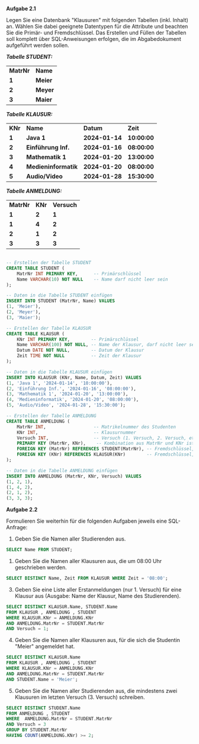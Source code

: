 **Aufgabe 2.1**

Legen Sie eine Datenbank "Klausuren" mit folgenden Tabellen (inkl. Inhalt) an. Wählen Sie dabei geeignete Datentypen für die Attribute und beachten Sie die Primär- und Fremdschlüssel. Das Erstellen und Füllen der Tabellen soll komplett über SQL-Anweisungen erfolgen, die im Abgabedokument aufgeführt werden sollen.  
  
**_Tabelle STUDENT:_**

|   |   |
|---|---|
|**MatrNr**|**Name**|
|**1**|**Meier**|
|**2**|**Meyer**|
|**3**|**Maier**|

**_Tabelle KLAUSUR:_**

|         |                      |                |              |
| ------- | -------------------- | -------------- | ------------ |
| **KNr** | **Name**             | **Datum**      | **Zeit**     |
| **1**   | **Java 1**           | **2024-01-14** | **10:00:00** |
| **2**   | **Einführung Inf.**  | **2024-01-16** | **08:00:00** |
| **3**   | **Mathematik 1**     | **2024-01-20** | **13:00:00** |
| **4**   | **Medieninformatik** | **2024-01-20** | **08:00:00** |
| **5**   | **Audio/Video**      | **2024-01-28** | **15:30:00** |

**_Tabelle ANMELDUNG:_**

|            |         |             |
| ---------- | ------- | ----------- |
| **MatrNr** | **KNr** | **Versuch** |
| **1**      | **2**   | **1**       |
| **1**      | **4**   | **2**       |
| **2**      | **1**   | **2**       |
| **3**      | **3**   | **3**       |

```SQL

-- Erstellen der Tabelle STUDENT
CREATE TABLE STUDENT (
	MatrNr INT PRIMARY KEY,      -- Primärschlüssel
	Name VARCHAR(10) NOT NULL    -- Name darf nicht leer sein
);

-- Daten in die Tabelle STUDENT einfügen
INSERT INTO STUDENT (MatrNr, Name) VALUES
(1, 'Meier'),
(2, 'Meyer'),
(3, 'Maier');

-- Erstellen der Tabelle KLAUSUR
CREATE TABLE KLAUSUR (
	KNr INT PRIMARY KEY,        -- Primärschlüssel
	Name VARCHAR(100) NOT NULL, -- Name der Klausur, darf nicht leer sein
	Datum DATE NOT NULL,        -- Datum der Klausur
	Zeit TIME NOT NULL          -- Zeit der Klausur
);

-- Daten in die Tabelle KLAUSUR einfügen
INSERT INTO KLAUSUR (KNr, Name, Datum, Zeit) VALUES
(1, 'Java 1', '2024-01-14', '10:00:00'),
(2, 'Einführung Inf.', '2024-01-16', '08:00:00'),
(3, 'Mathematik 1', '2024-01-20', '13:00:00'),
(4, 'Medieninformatik', '2024-01-20', '08:00:00'),
(5, 'Audio/Video', '2024-01-28', '15:30:00');

-- Erstellen der Tabelle ANMELDUNG
CREATE TABLE ANMELDUNG (
	MatrNr INT,                  -- Matrikelnummer des Studenten
	KNr INT,                     -- Klausurnummer
	Versuch INT,                 -- Versuch (1. Versuch, 2. Versuch, etc.)
	PRIMARY KEY (MatrNr, KNr),    -- Kombination aus MatrNr und KNr ist der Primärschlüssel
	FOREIGN KEY (MatrNr) REFERENCES STUDENT(MatrNr), -- Fremdschlüssel, referenziert MatrNr aus STUDENT
	FOREIGN KEY (KNr) REFERENCES KLAUSUR(KNr)        -- Fremdschlüssel, referenziert KNr aus KLAUSUR
);

-- Daten in die Tabelle ANMELDUNG einfügen
INSERT INTO ANMELDUNG (MatrNr, KNr, Versuch) VALUES
(1, 2, 1),
(1, 4, 2),
(2, 1, 2),
(3, 3, 3);
```

**Aufgabe 2.2**

Formulieren Sie weiterhin für die folgenden Aufgaben jeweils eine SQL-Anfrage:

1. Geben Sie die Namen aller Studierenden aus.

```SQL
SELECT Name FROM STUDENT;
```

1. Geben Sie die Namen aller Klausuren aus, die um 08:00 Uhr geschrieben werden.

```SQL
SELECT DISTINCT Name, Zeit FROM KLAUSUR WHERE Zeit = '08:00';
```
		
3. Geben Sie eine Liste aller Erstanmeldungen (nur 1. Versuch) für eine Klausur aus (Ausgabe: Name der Klausur, Name des Studierenden).


```SQL
SELECT DISTINCT KLAUSUR.Name, STUDENT.Name
FROM KLAUSUR , ANMELDUNG , STUDENT
WHERE KLAUSUR.KNr = ANMELDUNG.KNr 
AND ANMELDUNG.MatrNr = STUDENT.MatrNr 
AND Versuch = 1;

```

		
4. Geben Sie die Namen aller Klausuren aus, für die sich die Studentin "Meier" angemeldet hat.
 
```SQL
SELECT DISTINCT KLAUSUR.Name 
FROM KLAUSUR , ANMELDUNG , STUDENT 
WHERE KLAUSUR.KNr = ANMELDUNG.KNr 
AND ANMELDUNG.MatrNr = STUDENT.MatrNr 
AND STUDENT.Name = 'Meier'; 
```
		
5. Geben Sie die Namen aller Studierenden aus, die mindestens zwei Klausuren im letzten Versuch (3. Versuch) schreiben.

```SQL
SELECT DISTINCT STUDENT.Name 
FROM ANMELDUNG , STUDENT 
WHERE  ANMELDUNG.MatrNr = STUDENT.MatrNr 
AND Versuch = 3
GROUP BY STUDENT.MatrNr 
HAVING COUNT(ANMELDUNG.KNr) >= 2;
```
		